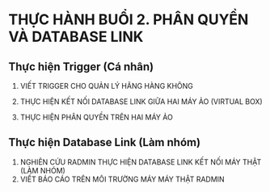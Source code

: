 # THỰC HÀNH BUỔI 2. PHÂN QUYỀN VÀ DATABASE LINK

## Thực hiện Trigger (Cá nhân)

1. VIẾT TRIGGER CHO QUẢN LÝ HÃNG HÀNG KHÔNG 

2. THỰC HIỆN KẾT NỐI DATABASE LINK GIỮA HAI MÁY ẢO (VIRTUAL BOX)

3. THỰC HIỆN PHÂN QUYỀN TRÊN HAI MÁY ẢO

## Thực hiện Database Link (Làm nhóm)

1. NGHIÊN CỨU RADMIN THỰC HIỆN DATABASE LINK KẾT NỐI MÁY THẬT (LÀM NHÓM) 
2. VIẾT BÁO CÁO TRÊN MÔI TRƯỜNG MÁY MÁY THẬT RADMIN

